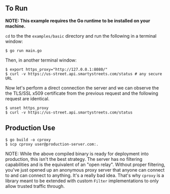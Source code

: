 To Run
-----------------------------

**NOTE: This example requires the Go runtime to be installed on your machine.**

`cd` to the the `examples/basic` directory and run the following in a terminal window:
```
$ go run main.go
```

Then, in another terminal window:
```
$ export https_proxy="http://127.0.0.1:8080/"
$ curl -v https://us-street.api.smartystreets.com/status # any secure URL
```

Now let's perform a direct connection the server and we can observe the the TLS/SSL x509 certificate from the previous request and the following request are identical.
```
$ unset https_proxy
$ curl -v https://us-street.api.smartystreets.com/status
```

Production Use
------------------------------
```
$ go build -o cproxy
$ scp cproxy user@production-server.com:.
```
NOTE: While the above compiled binary is ready for deployment into production, this isn't the best strategy. The server has no filtering capabilities and is the equivalent of an "open relay". Without proper filtering, you've just opened up an anonymous proxy server that anyone can connect to and can connect to anything. It's a really bad idea. That's why `cproxy` is a library meant to be extended with custom `Filter` implementations to only allow trusted traffic through.